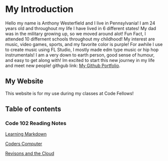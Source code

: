 # My Introduction

Hello my name is Anthony Westerfield and I live in Pennsylvania! I am 24 years old and throughout my life I have lived in 6 different states! My dad was in the military growing up, so we moved around alot! Fun Fact, I attended 10 differnent schools throughout my childhood! My interest are music, video games, sports, and my favorite color is purple! For awhile I use to create music using FL Studio, I mostly made edm type music or hip hop instrumentals! I am a very down to earth person, good sense of humour, and easy to get along with! Im excited to start this new journey in my life and meet new people! githgub link: [My Github Portfolio](https://github.com/Anthonyjwest).

## My Website

This website is for my use during my classes at Code Fellows!

## Table of contents

### Code 102 Reading Notes

[Learning Markdown](https://anthonyjwest.github.io/reading-notes/code-102%20classes/learning-markdown.html)

[Coders Computer](https://anthonyjwest.github.io/reading-notes/code-102%20classes/coders-computer.html)

[Revisons and the Cloud](https://anthonyjwest.github.io/reading-notes/code-102%20classes/revisions-cloud.html)
